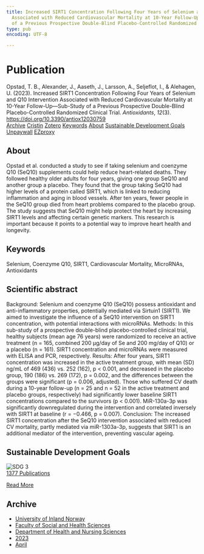 ```yaml
---
title: Increased SIRT1 Concentration Following Four Years of Selenium and Q10 Intervention
  Associated with Reduced Cardiovascular Mortality at 10-Year Follow-Up—Sub-Study
  of a Previous Prospective Double-Blind Placebo-Controlled Randomized Clinical Trial
type: pub
encoding: UTF-8

---
```

<h1>Publication</h1>
<article id="csl-bib-container-HHV7W4SD" class="csl-bib-container">
  <div class="csl-bib-body"> <div class="csl-entry">Opstad, T. B., Alexander, J., Aaseth, J., Larsson, A., Seljeflot, I., &#38; Alehagen, U. (2023). Increased SIRT1 Concentration Following Four Years of Selenium and Q10 Intervention Associated with Reduced Cardiovascular Mortality at 10-Year Follow-Up—Sub-Study of a Previous Prospective Double-Blind Placebo-Controlled Randomized Clinical Trial. <i>Antioxidants</i>, <i>12</i>(3). <a href="https://doi.org/10.3390/antiox12030759">https://doi.org/10.3390/antiox12030759</a></div> </div>
  <div class="csl-bib-buttons">
    <a href="#taxonomy-article-HHV7W4SD" alt="archive" class="csl-bib-button">Archive</a>
    <a href="https://app.cristin.no/results/show.jsf?id=2141943" alt="Cristin" class="csl-bib-button">Cristin</a>
    <a href="http://zotero.org/groups/5881554/items/HHV7W4SD" alt="Zotero" class="csl-bib-button">Zotero</a>
    <a href="#keywords-article-HHV7W4SD" alt="keywords" class="csl-bib-button">Keywords</a>
    <a href="#about-article-HHV7W4SD" alt="about_pub" class="csl-bib-button">About</a>
    <a href="#sdg-article-HHV7W4SD" alt="sdg" class="csl-bib-button">Sustainable Development Goals</a>
    <a href="https://www.mdpi.com/2076-3921/12/3/759/pdf?version=1679964178" alt="Unpaywall" class="csl-bib-button">Unpaywall</a>
    <a href="https://www.mdpi.com/2076-3921/12/3/759/pdf?version=1679964178" alt="EZproxy" class="csl-bib-button">EZproxy</a>
  </div>
  <div id="csl-bib-meta-container-HHV7W4SD"></div>
</article>
<div id="csl-bib-meta-HHV7W4SD" class="csl-bib-meta">
  <article id="about-article-HHV7W4SD" class="about_pub-article">
    <h1>About</h1>
    Opstad et al. conducted a study to see if taking selenium and coenzyme Q10 (SeQ10) supplements could help reduce heart-related deaths. They followed healthy older adults for four years, giving one group SeQ10 and another group a placebo. They found that the group taking SeQ10 had higher levels of a protein called SIRT1, which is linked to reducing inflammation and aging in blood vessels. After ten years, fewer people in the SeQ10 group died from heart problems compared to the placebo group. The study suggests that SeQ10 might help protect the heart by increasing SIRT1 levels and affecting certain genetic markers. This research is important because it points to a potential way to improve heart health and longevity.
  </article>
  <article id="keywords-article-HHV7W4SD" class="keywords-article">
    <h1>Keywords</h1>
    Selenium, Coenzyme Q10, SIRT1, Cardiovascular Mortality, MicroRNAs, Antioxidants
  </article>
  <article id="abstract-article-HHV7W4SD" class="abstract-article">
    <h1>Scientific abstract</h1>
    Background: Selenium and coenzyme Q10 (SeQ10) possess antioxidant and anti-inflammatory 
properties, potentially mediated via Sirtuin1 (SIRT1). We aimed to investigate the influence of a 
SeQ10 intervention on SIRT1 concentration, with potential interactions with microRNAs. Methods: In 
this sub-study of a prospective double-blind placebo-controlled clinical trial, healthy subjects (mean 
age 76 years) were randomized to receive an active treatment (n = 165, combined 200 µg/day of Se 
and 200 mg/day of Q10) or a placebo (n = 161). SIRT1 concentration and microRNAs were measured 
with ELISA and PCR, respectively. Results: After four years, SIRT1 concentration was increased in the 
active treatment group, with mean (SD) ng/mL of 469 (436) vs. 252 (162), p < 0.001, and decreased 
in the placebo group, 190 (186) vs. 269 (172), p = 0.002, and the differences between the groups 
were significant (p = 0.006, adjusted). Those who suffered CV death during a 10-year follow-up 
(n = 25 and n = 52 in the active treatment and placebo groups, respectively) had significantly lower 
baseline SIRT1 concentrations compared to the survivors (p < 0.001). MiR-130a-3p was significantly 
downregulated during the intervention and correlated inversely with SIRT1 at baseline (r = −0.466, 
p = 0.007). Conclusion: The increased SIRT1 concentration after the SeQ10 intervention associated 
with reduced CV mortality, partly mediated via miR-1303a-3p, suggests that SIRT1 is an additional 
mediator of the intervention, preventing vascular ageing.
  </article>
  <article id="sdg-article-HHV7W4SD" class="sdg-article">
    <h1>Sustainable Development Goals</h1>
    <div class="sdg-container"><div id="sdg3" class="sdg">
        <img src="{{< params subfolder >}}images/sdg/sdg03_en.png" class="image" alt="SDG 3">
        <div class="sdg-overlay">
          <a href="{{< params subfolder >}}en/archive/?sdg=3#archive" class="sdg-publication-count"><span>1377</span> Publications</a>
          <p><a href="https://sdgs.un.org/goals/goal3" class="sdg-read-more">Read More</a></p>
        </div>
      </div></div>
  </article>
  <article id="taxonomy-article-HHV7W4SD" class="taxonomy-article">
    <h1>Archive</h1>
    <ul>
      <li><a href="{{< params subfolder >}}en/archive/?key=3DCRN523">University of Inland Norway</a></li>
      <li><a href="{{< params subfolder >}}en/archive/?key=IDKFS3MX">Faculty of Social and Health Sciences</a></li>
      <li><a href="{{< params subfolder >}}en/archive/?key=GTV4ECMZ">Department of Health and Nursing Sciences</a></li>
      <li><a href="{{< params subfolder >}}en/archive/?key=RX9SDGSP">2023</a></li>
      <li><a href="{{< params subfolder >}}en/archive/?key=PNDWE2LR">April</a></li>
    </ul>
  </article>
</div>
